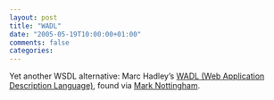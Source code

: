 ```yaml
---
layout: post
title: "WADL"
date: "2005-05-19T10:00:00+01:00"
comments: false
categories: 
---
```


<p>Yet another WSDL alternative: Marc Hadley&#8217;s <a href="http://weblogs.java.net/blog/mhadley/archive/2005/05/introducing_wad.html">WADL (Web Application Description Language)</a>, found via <a href="http://www.mnot.net/blog/2005/05/18/WADL">Mark Nottingham</a>.</p>


